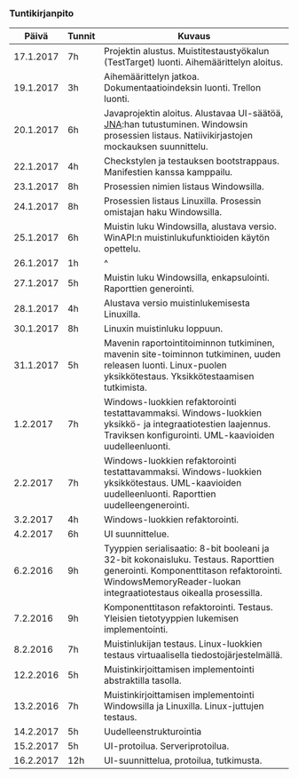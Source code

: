### Tuntikirjanpito
Päivä | Tunnit | Kuvaus
--------------- | ----- | ------
17.1.2017 | 7h | Projektin alustus. Muistitestaustyökalun (TestTarget) luonti. Aihemäärittelyn aloitus.
19.1.2017 | 3h | Aihemäärittelyn jatkoa. Dokumentaatioindeksin luonti. Trellon luonti.
20.1.2017 | 6h | Javaprojektin aloitus. Alustavaa UI-säätöä, [JNA](https://github.com/java-native-access/jna):han tutustuminen. Windowsin prosessien listaus. Natiivikirjastojen mockauksen suunnittelu.
22.1.2017 | 4h | Checkstylen ja testauksen bootstrappaus. Manifestien kanssa kamppailu.
23.1.2017 | 8h | Prosessien nimien listaus Windowsilla.
24.1.2017 | 8h | Prosessien listaus Linuxilla. Prosessin omistajan haku Windowsilla.
25.1.2017 | 6h | Muistin luku Windowsilla, alustava versio. WinAPI:n muistinlukufunktioiden käytön opettelu.
26.1.2017 | 1h | ^
27.1.2017 | 5h | Muistin luku Windowsilla, enkapsulointi. Raporttien generointi.
28.1.2017 | 4h | Alustava versio muistinlukemisesta Linuxilla.
30.1.2017 | 8h | Linuxin muistinluku loppuun.
31.1.2017 | 5h | Mavenin raportointitoiminnon tutkiminen, mavenin site-toiminnon tutkiminen, uuden releasen luonti. Linux-puolen yksikkötestaus. Yksikkötestaamisen tutkimista.
1.2.2017 | 7h | Windows-luokkien refaktorointi testattavammaksi. Windows-luokkien yksikkö- ja integraatiotestien laajennus. Traviksen konfigurointi. UML-kaavioiden uudelleenluonti.
2.2.2017 | 7h | Windows-luokkien refaktorointi testattavammaksi. Windows-luokkien yksikkötestaus. UML-kaavioiden uudelleenluonti. Raporttien uudelleengenerointi.
3.2.2017 | 4h | Windows-luokkien refaktorointi.
4.2.2017 | 6h | UI suunnittelue.
6.2.2016 | 9h | Tyyppien serialisaatio: 8-bit booleani ja 32-bit kokonaisluku. Testaus. Raporttien generointi. Komponenttitason refaktorointi. WindowsMemoryReader-luokan integraatiotestaus oikealla prosessilla.
7.2.2016 | 9h | Komponenttitason refaktorointi. Testaus. Yleisien tietotyyppien lukemisen implementointi.
8.2.2016 | 7h | Muistinlukijan testaus. Linux-luokkien testaus virtuaalisella tiedostojärjestelmällä.
12.2.2016 | 5h | Muistinkirjoittamisen implementointi abstraktilla tasolla.
13.2.2016 | 7h | Muistinkirjoittamisen implementointi Windowsilla ja Linuxilla. Linux-juttujen testaus.
14.2.2017 | 5h | Uudelleenstrukturointia
15.2.2017 | 5h | UI-protoilua. Serveriprotoilua.
16.2.2017 | 12h | UI-suunnittelua, protoilua, tutkimusta.

